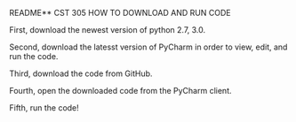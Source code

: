 README** CST 305 HOW TO DOWNLOAD AND RUN CODE

First, download the newest version of python 2.7, 3.0.

Second, download the latesst version of PyCharm in order to view, edit, and run the code.

Third, download the code from GitHub.

Fourth, open the downloaded code from the PyCharm client.

Fifth, run the code!
